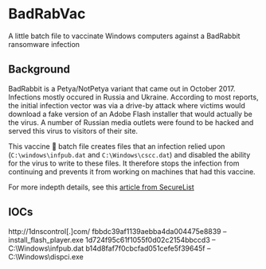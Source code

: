 # BadRabVac
A little batch file to vaccinate Windows computers against a BadRabbit ransomware infection

## Background
BadRabbit is a Petya/NotPetya  variant that came out in October 2017. Infections mostly occured in Russia and Ukraine. According to most reports, the initial infection vector was via a drive-by attack where victims would download a fake version of an Adobe Flash installer that would actually be the virus. A number of Russian media outlets were found to be hacked and served this virus to visitors of their site.

This vaccine :syringe: batch file creates files that an infection relied upon (`C:\windows\infpub.dat` and `C:\Windows\cscc.dat`) and disabled the ability for the virus to write to these files. It therefore stops the infection from continuing and prevents it from working on machines that had this vaccine.  

For more indepth details, see this [article from SecureList](https://securelist.com/bad-rabbit-ransomware/82851/)

## IOCs
http://1dnscontrol[.]com/
fbbdc39af1139aebba4da004475e8839 – install_flash_player.exe
1d724f95c61f1055f0d02c2154bbccd3 – C:\Windows\infpub.dat
b14d8faf7f0cbcfad051cefe5f39645f – C:\Windows\dispci.exe

